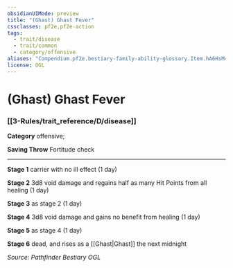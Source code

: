 ```yaml
---
obsidianUIMode: preview
title: "(Ghast) Ghast Fever"
cssclasses: pf2e,pf2e-action
tags:
  - trait/disease
  - trait/common
  - category/offensive
aliases: "Compendium.pf2e.bestiary-family-ability-glossary.Item.hA6HsM4i4yPfEsDH"
license: OGL
---
```

# (Ghast) Ghast Fever

### [[3-Rules/trait_reference/D/disease]]

**Category** offensive; 




**Saving Throw** Fortitude check

* * *

**Stage 1** carrier with no ill effect (1 day)

**Stage 2** 3d8 void damage and regains half as many Hit Points from all healing (1 day)

**Stage 3** as stage 2 (1 day)

**Stage 4** 3d8 void damage and gains no benefit from healing (1 day)

**Stage 5** as stage 4 (1 day)

**Stage 6** dead, and rises as a [[Ghast|Ghast]] the next midnight

*Source: Pathfinder Bestiary*
*OGL*